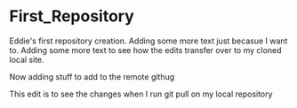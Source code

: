 # First_Repository
Eddie's first repository creation.
Adding some more text just becasue I want to. 
Adding some more text to see how the edits transfer over to my cloned local site.

Now adding stuff to add to the remote githug

This edit is to see the changes when I run git pull on my local repository
